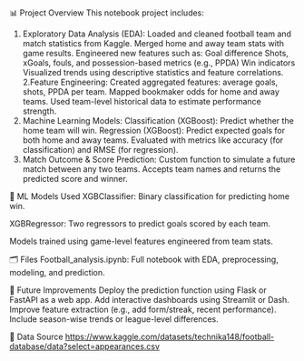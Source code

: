 📊 Project Overview
This notebook project includes:
1. Exploratory Data Analysis (EDA):
  Loaded and cleaned football team and match statistics from Kaggle.
  Merged home and away team stats with game results.
  Engineered new features such as:
    Goal difference
    Shots, xGoals, fouls, and possession-based metrics (e.g., PPDA)
    Win indicators
  Visualized trends using descriptive statistics and feature correlations.
2.Feature Engineering:
  Created aggregated features: average goals, shots, PPDA per team.
  Mapped bookmaker odds for home and away teams.
  Used team-level historical data to estimate performance strength.
3. Machine Learning Models:
  Classification (XGBoost): Predict whether the home team will win.
  Regression (XGBoost): Predict expected goals for both home and away teams.
  Evaluated with metrics like accuracy (for classification) and RMSE (for regression).
4. Match Outcome & Score Prediction:
  Custom function to simulate a future match between any two teams.
  Accepts team names and returns the predicted score and winner.

🧠 ML Models Used
XGBClassifier: Binary classification for predicting home win.

XGBRegressor: Two regressors to predict goals scored by each team.

Models trained using game-level features engineered from team stats.

🗂️ Files
Football_analysis.ipynb: Full notebook with EDA, preprocessing, modeling, and prediction.

🚀 Future Improvements
Deploy the prediction function using Flask or FastAPI as a web app.
Add interactive dashboards using Streamlit or Dash.
Improve feature extraction (e.g., add form/streak, recent performance).
Include season-wise trends or league-level differences.

📌 Data Source
https://www.kaggle.com/datasets/technika148/football-database/data?select=appearances.csv
